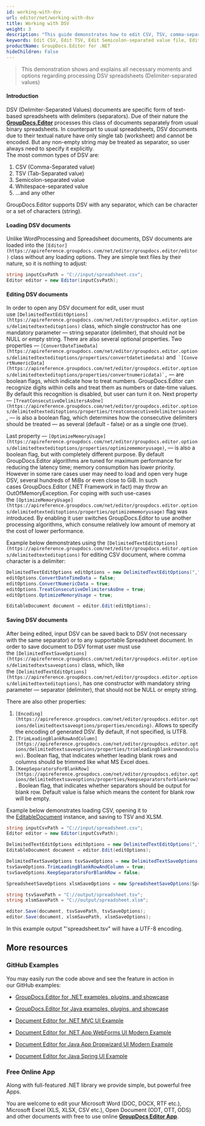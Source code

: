 ```yaml
---
id: working-with-dsv
url: editor/net/working-with-dsv
title: Working with DSV
weight: 3
description: "This guide demonstrates how to edit CSV, TSV, comma-separated value and other text files with different settings and many other powerful features of GroupDocs.Editor for .NET."
keywords: Edit CSV, Edit TSV, Edit Semicolon-separated value file, Edit Whitespace-separated value file
productName: GroupDocs.Editor for .NET
hideChildren: False
---
```

> This demonstration shows and explains all necessary moments and options regarding processing DSV spreadsheets (Delimiter-separated values)

#### Introduction

DSV (Delimiter-Separated Values) documents are specific form of text-based spreadsheets with delimiters (separators). Due of their nature the [**GroupDocs.Editor**](https://products.groupdocs.com/editor/net) processes this class of documents separately from usual binary spreadsheets. In counterpart to usual spreadsheets, DSV documents due to their textual nature have only single tab (worksheet) and cannot be encoded. But any non-empty string may be treated as separator, so user always need to specify it explicitly.   
The most common types of DSV are:

1.  CSV (Comma-Separated value)
2.  TSV (Tab-Separated value)
3.  Semicolon-separated value
4.  Whitespace-separated value
5.  ...and any other

GroupDocs.Editor supports DSV with any separator, which can be character or a set of characters (string).

#### Loading DSV documents

Unlike WordProcessing and Spreadsheet documents, DSV documents are loaded into the `[Editor](https://apireference.groupdocs.com/net/editor/groupdocs.editor/editor)` class without any loading options. They are simple text files by their nature, so it is nothing to adjust:

```csharp
string inputCsvPath = "C://input/spreadsheet.csv";
Editor editor = new Editor(inputCsvPath);
```

#### Editing DSV documents

In order to open any DSV document for edit, user must use `[DelimitedTextEditOptions](https://apireference.groupdocs.com/net/editor/groupdocs.editor.options/delimitedtexteditoptions)` class, which single constructor has one mandatory parameter — string separator (delimiter), that should not be NULL or empty string. There are also several optional properties. Two properties — `[ConvertDateTimeData](https://apireference.groupdocs.com/net/editor/groupdocs.editor.options/delimitedtexteditoptions/properties/convertdatetimedata)` and`` `[ConvertNumericData](https://apireference.groupdocs.com/net/editor/groupdocs.editor.options/delimitedtexteditoptions/properties/convertnumericdata)`,`` — are boolean flags, which indicate how to treat numbers. GroupDocs.Editor can recognize digits within cells and treat them as numbers or date-time values. By default this recognition is disabled, but user can turn it on. Next property — `[TreatConsecutiveDelimitersAsOne](https://apireference.groupdocs.com/net/editor/groupdocs.editor.options/delimitedtexteditoptions/properties/treatconsecutivedelimitersasone)`, — is also a boolean flag, which determines how the consecutive delimiters should be treated — as several (default - false) or as a single one (true).

Last property — `[OptimizeMemoryUsage](https://apireference.groupdocs.com/net/editor/groupdocs.editor.options/delimitedtexteditoptions/properties/optimizememoryusage)`, — is also a boolean flag, but with completely different purpose. By default GroupDocs.Editor algorithms are tuned for maximum performance for reducing the latency time; memory consumption has lower priority. However in some rare cases user may need to load and open very huge DSV, several hundreds of MiBs or even close to GiB. In such cases GroupDocs.Editor (.NET Framework in fact) may throw an OutOfMemoryException. For coping with such use-cases the `[OptimizeMemoryUsage](https://apireference.groupdocs.com/net/editor/groupdocs.editor.options/delimitedtexteditoptions/properties/optimizememoryusage)` flag was introduced. By enabling it user switches GroupDocs.Editor to use another processing algorithms, which consume relatively low amount of memory at the cost of lower performance.

Example below demonstrates using the `[DelimitedTextEditOptions](https://apireference.groupdocs.com/net/editor/groupdocs.editor.options/delimitedtexteditoptions)` for editing CSV document, where comma character is a delimiter:

```csharp
DelimitedTextEditOptions editOptions = new DelimitedTextEditOptions(",");
editOptions.ConvertDateTimeData = false;
editOptions.ConvertNumericData = true;
editOptions.TreatConsecutiveDelimitersAsOne = true;
editOptions.OptimizeMemoryUsage = true;

EditableDocument document = editor.Edit(editOptions);
```

#### Saving DSV documents

After being edited, input DSV can be saved back to DSV (not necessary with the same separator) or to any supportable Spreadsheet document. In order to save document to DSV format user must use the `[DelimitedTextSaveOptions](https://apireference.groupdocs.com/net/editor/groupdocs.editor.options/delimitedtextsaveoptions)` class, which, like the `[DelimitedTextEditOptions](https://apireference.groupdocs.com/net/editor/groupdocs.editor.options/delimitedtexteditoptions)`, has one constructor with mandatory string parameter — separator (delimiter), that should not be NULL or empty string.

There are also other properties:

1.  `[Encoding](https://apireference.groupdocs.com/net/editor/groupdocs.editor.options/delimitedtextsaveoptions/properties/encoding)`. Allows to specify the encoding of generated DSV. By default, if not specified, is UTF8.
2.  `[TrimLeadingBlankRowAndColumn](https://apireference.groupdocs.com/net/editor/groupdocs.editor.options/delimitedtextsaveoptions/properties/trimleadingblankrowandcolumn)`. Boolean flag, that indicates whether leading blank rows and columns should be trimmed like what MS Excel does.
3.  `[KeepSeparatorsForBlankRow](https://apireference.groupdocs.com/net/editor/groupdocs.editor.options/delimitedtextsaveoptions/properties/keepseparatorsforblankrow)`. Boolean flag, that indicates whether separators should be output for blank row. Default value is false which means the content for blank row will be empty.

Example below demonstrates loading CSV, opening it to the [EditableDocument](https://apireference.groupdocs.com/net/editor/groupdocs.editor/editabledocument) instance, and saving to TSV and XLSM.

```csharp
string inputCsvPath = "C://input/spreadsheet.csv";
Editor editor = new Editor(inputCsvPath);

DelimitedTextEditOptions editOptions = new DelimitedTextEditOptions(",");
EditableDocument document = editor.Edit(editOptions);

DelimitedTextSaveOptions tsvSaveOptions = new DelimitedTextSaveOptions("\t");
tsvSaveOptions.TrimLeadingBlankRowAndColumn = true;
tsvSaveOptions.KeepSeparatorsForBlankRow = false;

SpreadsheetSaveOptions xlsmSaveOptions = new SpreadsheetSaveOptions(SpreadsheetFormats.Xlsm);

string tsvSavePath = "C://output/spreadsheet.tsv";
string xlsmSavePath = "C://output/spreadsheet.xlsm";

editor.Save(document, tsvSavePath, tsvSaveOptions);
editor.Save(document, xlsmSavePath, xlsmSaveOptions);
```

In this example output "'spreadsheet.tsv" will have a UTF-8 encoding.

## More resources

### GitHub Examples

You may easily run the code above and see the feature in action in our GitHub examples:

*   [GroupDocs.Editor for .NET examples, plugins, and showcase](https://github.com/groupdocs-editor/GroupDocs.Editor-for-.NET)
    
*   [GroupDocs.Editor for Java examples, plugins, and showcase](https://github.com/groupdocs-editor/GroupDocs.Editor-for-Java)
    
*   [Document Editor for .NET MVC UI Example](https://github.com/groupdocs-editor/GroupDocs.Editor-for-.NET-MVC)
    
*   [Document Editor for .NET App WebForms UI Modern Example](https://github.com/groupdocs-editor/GroupDocs.Editor-for-.NET-WebForms)
    
*   [Document Editor for Java App Dropwizard UI Modern Example](https://github.com/groupdocs-editor/GroupDocs.Editor-for-Java-Dropwizard)
    
*   [Document Editor for Java Spring UI Example](https://github.com/groupdocs-editor/GroupDocs.Editor-for-Java-Spring)
    

### Free Online App

Along with full-featured .NET library we provide simple, but powerful free Apps.

You are welcome to edit your Microsoft Word (DOC, DOCX, RTF etc.), Microsoft Excel (XLS, XLSX, CSV etc.), Open Document (ODT, OTT, ODS) and other documents with free to use online **[GroupDocs Editor App](https://products.groupdocs.app/editor)**.
